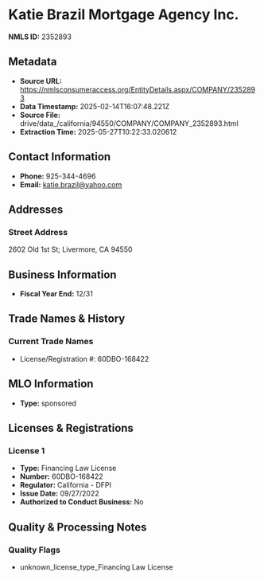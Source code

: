 # Katie Brazil Mortgage Agency Inc.

**NMLS ID:** 2352893

## Metadata
- **Source URL:** https://nmlsconsumeraccess.org/EntityDetails.aspx/COMPANY/2352893
- **Data Timestamp:** 2025-02-14T16:07:48.221Z
- **Source File:** drive/data_/california/94550/COMPANY/COMPANY_2352893.html
- **Extraction Time:** 2025-05-27T10:22:33.020612

## Contact Information
- **Phone:** 925-344-4696
- **Email:** katie.brazil@yahoo.com

## Addresses
### Street Address
2602 Old 1st St; Livermore, CA 94550

## Business Information
- **Fiscal Year End:** 12/31

## Trade Names & History
### Current Trade Names
- License/Registration #: 60DBO-168422

## MLO Information
- **Type:** sponsored

## Licenses & Registrations

### License 1
- **Type:** Financing Law License
- **Number:** 60DBO-168422
- **Regulator:** California - DFPI
- **Issue Date:** 09/27/2022
- **Authorized to Conduct Business:** No

## Quality & Processing Notes
### Quality Flags
- unknown_license_type_Financing Law License
